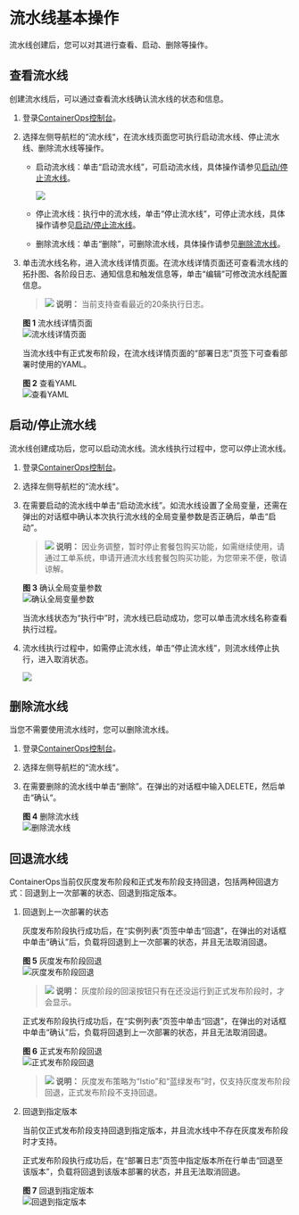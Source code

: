 # 流水线基本操作<a name="ops_01_0006"></a>

流水线创建后，您可以对其进行查看、启动、删除等操作。

## 查看流水线<a name="section873113144015"></a>

创建流水线后，可以通过查看流水线确认流水线的状态和信息。

1.  登录[ContainerOps控制台](https://console.huaweicloud.com/swr/containerops/)。
2.  选择左侧导航栏的“流水线“，在流水线页面您可执行启动流水线、停止流水线、删除流水线等操作。
    -   启动流水线：单击“启动流水线”，可启动流水线，具体操作请参见[启动/停止流水线](#section417717109442)。

        ![](figures/启动流水线2.png)

    -   停止流水线：执行中的流水线，单击“停止流水线”，可停止流水线，具体操作请参见[启动/停止流水线](#section417717109442)。
    -   删除流水线：单击“删除”，可删除流水线，具体操作请参见[删除流水线](#section22521743184415)。

3.  单击流水线名称，进入流水线详情页面。在流水线详情页面还可查看流水线的拓扑图、各阶段日志、通知信息和触发信息等，单击“编辑”可修改流水线配置信息。

    >![](public_sys-resources/icon-note.gif) **说明：** 
    >当前支持查看最近的20条执行日志。

    **图 1**  流水线详情页面<a name="fig596813992014"></a>  
    ![](figures/流水线详情页面.png "流水线详情页面")

    当流水线中有正式发布阶段，在流水线详情页面的“部署日志”页签下可查看部署时使用的YAML。

    **图 2**  查看YAML<a name="fig422717438393"></a>  
    ![](figures/查看YAML.png "查看YAML")


## 启动/停止流水线<a name="section417717109442"></a>

流水线创建成功后，您可以启动流水线。流水线执行过程中，您可以停止流水线。

1.  登录[ContainerOps控制台](https://console.huaweicloud.com/swr/containerops/)。
2.  选择左侧导航栏的“流水线“。
3.  在需要启动的流水线中单击“启动流水线”。如流水线设置了全局变量，还需在弹出的对话框中确认本次执行流水线的全局变量参数是否正确后，单击“启动”。

    >![](public_sys-resources/icon-note.gif) **说明：** 
    >因业务调整，暂时停止套餐包购买功能，如需继续使用，请通过工单系统，申请开通流水线套餐包购买功能，为您带来不便，敬请谅解。

    **图 3**  确认全局变量参数<a name="fig174045522484"></a>  
    ![](figures/确认全局变量参数.png "确认全局变量参数")

    当流水线状态为“执行中”时，流水线已启动成功，您可以单击流水线名称查看执行过程。

4.  流水线执行过程中，如需停止流水线，单击“停止流水线”，则流水线停止执行，进入取消状态。

    ![](figures/停止流水线.png)


## 删除流水线<a name="section22521743184415"></a>

当您不需要使用流水线时，您可以删除流水线。

1.  登录[ContainerOps控制台](https://console.huaweicloud.com/swr/containerops/)。
2.  选择左侧导航栏的“流水线“。
3.  在需要删除的流水线中单击“删除”。在弹出的对话框中输入DELETE，然后单击“确认“。

    **图 4**  删除流水线<a name="fig1059764492919"></a>  
    ![](figures/删除流水线.png "删除流水线")


## 回退流水线<a name="section395121313129"></a>

ContainerOps当前仅灰度发布阶段和正式发布阶段支持回退，包括两种回退方式：回退到上一次部署的状态、回退到指定版本。

1.  回退到上一次部署的状态

    灰度发布阶段执行成功后，在“实例列表”页签中单击“回退”，在弹出的对话框中单击“确认”后，负载将回退到上一次部署的状态，并且无法取消回退。

    **图 5**  灰度发布阶段回退<a name="fig2266182612424"></a>  
    ![](figures/灰度发布阶段回退.png "灰度发布阶段回退")

    >![](public_sys-resources/icon-note.gif) **说明：** 
    >灰度阶段的回滚按钮只有在还没运行到正式发布阶段时，才会显示。

    正式发布阶段执行成功后，在“实例列表”页签中单击“回退”，在弹出的对话框中单击“确认”后，负载将回退到上一次部署的状态，并且无法取消回退。

    **图 6**  正式发布阶段回退<a name="fig13333450153615"></a>  
    ![](figures/正式发布阶段回退.png "正式发布阶段回退")

    >![](public_sys-resources/icon-note.gif) **说明：** 
    >灰度发布策略为“Istio”和“蓝绿发布”时，仅支持灰度发布阶段回退，正式发布阶段不支持回退。

2.  回退到指定版本

    当前仅正式发布阶段支持回退到指定版本，并且流水线中不存在灰度发布阶段时才支持。

    正式发布阶段执行成功后，在“部署日志”页签中指定版本所在行单击“回退至该版本”，负载将回退到该版本部署的状态，并且无法取消回退。

    **图 7**  回退到指定版本<a name="fig5671121881913"></a>  
    ![](figures/回退到指定版本.png "回退到指定版本")


